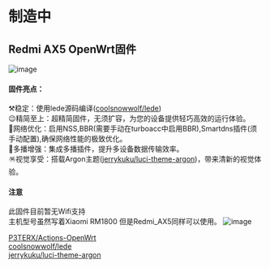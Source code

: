 # 制造中
## Redmi AX5 OpenWrt固件
![image](https://github.com/user-attachments/assets/c15a89a6-9748-4a7a-b646-5d373263ddc1)

#### 固件亮点：  
⚒️稳定：使用lede源码编译([coolsnowwolf/lede](https://github.com/coolsnowwolf/lede))  
😉精简至上：超精简固件，无须扩容，为您的设备提供轻巧高效的运行体验。  
🚀网络优化：启用NSS,BBR(需要手动在turboacc中启用BBR),Smartdns插件(须手动配置),确保网络性能的极致优化。  
🌈多播增强：集成多播插件，提升多设备数据传输效率。  
🪅视觉享受：搭载Argon主题([jerrykuku/luci-theme-argon](https://github.com/jerrykuku/luci-theme-argon))，带来清新的视觉体验。  
#### 注意
此固件目前暂无Wifi支持  
主机型号虽然写着Xiaomi RM1800 但是Redmi_AX5同样可以使用。
![image](https://github.com/user-attachments/assets/0e2e68fd-16af-497a-9284-1d3089587f7b)

[P3TERX/Actions-OpenWrt](https://github.com/P3TERX/Actions-OpenWrt)  
[coolsnowwolf/lede](https://github.com/coolsnowwolf/lede)  
[jerrykuku/luci-theme-argon](https://github.com/jerrykuku/luci-theme-argon)  
